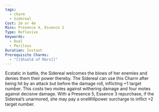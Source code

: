 ```yaml
---
tags:
  - charm
  - Sidereal
Cost: 2m or 4m
Mins: Presence 4, Essence 2
Type: Reflexive
Keywords:
  - Dual
  - Perilous
Duration: Instant
Prerequisite Charms:
  - "[[Shield of Mars]]"
---
```

Ecstatic in battle, the Sidereal welcomes the blows of her enemies and denies them their power thereby. The Sidereal can use this Charm after being hit by an attack but before the damage roll, inflicting +1 target number. This costs two motes against withering damage and four motes against decisive damage. With a Presence 5, Essence 3 repurchase, if the Sidereal’s unarmored, she may pay a oneWillpower surcharge to inflict +2 target number.